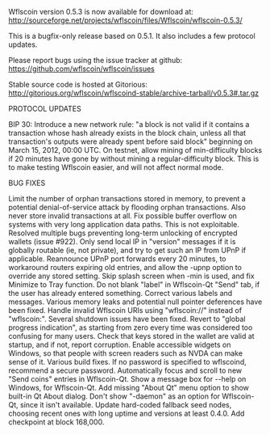 Wflscoin version 0.5.3 is now available for download at:
http://sourceforge.net/projects/wflscoin/files/Wflscoin/wflscoin-0.5.3/

This is a bugfix-only release based on 0.5.1.
It also includes a few protocol updates.

Please report bugs using the issue tracker at github:
https://github.com/wflscoin/wflscoin/issues

Stable source code is hosted at Gitorious:
http://gitorious.org/wflscoin/wflscoind-stable/archive-tarball/v0.5.3#.tar.gz

PROTOCOL UPDATES

BIP 30: Introduce a new network rule: "a block is not valid if it contains a transaction whose hash already exists in the block chain, unless all that transaction's outputs were already spent before said block" beginning on March 15, 2012, 00:00 UTC.
On testnet, allow mining of min-difficulty blocks if 20 minutes have gone by without mining a regular-difficulty block. This is to make testing Wflscoin easier, and will not affect normal mode.

BUG FIXES

Limit the number of orphan transactions stored in memory, to prevent a potential denial-of-service attack by flooding orphan transactions. Also never store invalid transactions at all.
Fix possible buffer overflow on systems with very long application data paths. This is not exploitable.
Resolved multiple bugs preventing long-term unlocking of encrypted wallets
(issue #922).
Only send local IP in "version" messages if it is globally routable (ie, not private), and try to get such an IP from UPnP if applicable.
Reannounce UPnP port forwards every 20 minutes, to workaround routers expiring old entries, and allow the -upnp option to override any stored setting.
Skip splash screen when -min is used, and fix Minimize to Tray function.
Do not blank "label" in Wflscoin-Qt "Send" tab, if the user has already entered something.
Correct various labels and messages.
Various memory leaks and potential null pointer deferences have been fixed.
Handle invalid Wflscoin URIs using "wflscoin://" instead of "wflscoin:".
Several shutdown issues have been fixed.
Revert to "global progress indication", as starting from zero every time was considered too confusing for many users.
Check that keys stored in the wallet are valid at startup, and if not, report corruption.
Enable accessible widgets on Windows, so that people with screen readers such as NVDA can make sense of it.
Various build fixes.
If no password is specified to wflscoind, recommend a secure password.
Automatically focus and scroll to new "Send coins" entries in Wflscoin-Qt.
Show a message box for --help on Windows, for Wflscoin-Qt.
Add missing "About Qt" menu option to show built-in Qt About dialog.
Don't show "-daemon" as an option for Wflscoin-Qt, since it isn't available.
Update hard-coded fallback seed nodes, choosing recent ones with long uptime and versions at least 0.4.0.
Add checkpoint at block 168,000.
